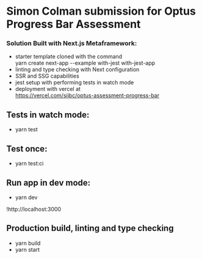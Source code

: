 # Simon Colman submission for Optus Progress Bar Assessment 

### Solution Built with Next.js Metaframework:
- starter template cloned with the command    
  yarn create next-app --example with-jest with-jest-app
- linting and type checking with Next configuration
- SSR and SSG capabilities 
- jest setup with performing tests in watch mode
- deployment with vercel at   
https://vercel.com/sijbc/optus-assessment-progress-bar

## Tests in watch mode:

- yarn test

## Test once:

- yarn test:ci

## Run app in dev mode:

- yarn dev

!http://localhost:3000


 ## Production build, linting and type checking

 - yarn build 
 - yarn start






